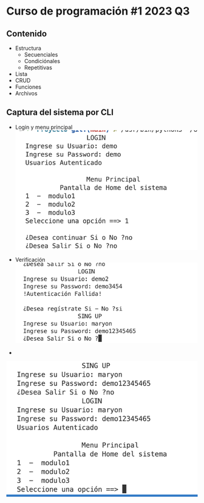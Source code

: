 # Curso de programación #1 2023 Q3

## Contenido

- Estructura
  - Secuenciales
  - Condiciónales
  - Repetitivas
- Lista
- CRUD
- Funciones
- Archivos

## Captura del sistema por CLI 

- Login y menu principal
![plot](./img/login.png)

- Verificación
![plot](./img/verificarusuario.png)

- 
![plot](./img/registro.png)